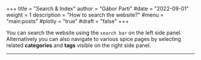 +++
title = "Search & Index"
author = "Gábor Parti"
#date = "2022-09-01"
weight = 1
description = "How to search the website?"
#menu = "main:posts"
#plotly = "true"
#draft = "false"
+++

You can search the website using the `search bar` on the left side panel. Alternatively you can also navigate to various spice pages by selecting related **categories** and **tags** visible on the right side panel.

***

<!--more-->
